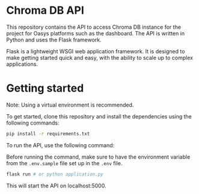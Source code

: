 # Chroma DB API

This repository contains the API to access Chroma DB instance for the project for Oasys platforms such as the dashboard. The API is written in Python and uses the Flask framework.

Flask is a lightweight WSGI web application framework. It is designed to make getting started quick and easy, with the ability to scale up to complex applications.

# Getting started

Note: Using a virtual environment is recommended.

To get started, clone this repository and install the dependencies using the following commands:

```bash
pip install -r requirements.txt
```

To run the API, use the following command:

Before running the command, make sure to have the environment variable from the `.env.sample` file set up in the `.env` file.

```bash
flask run # or python application.py
```

This will start the API on localhost:5000.
